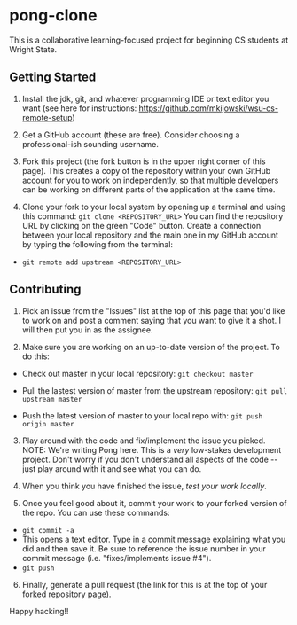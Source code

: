 # pong-clone

This is a collaborative learning-focused project for beginning CS students at Wright State.

## Getting Started

1. Install the jdk, git, and whatever programming IDE or text editor you want (see here for instructions: https://github.com/mkijowski/wsu-cs-remote-setup)

2. Get a GitHub account (these are free). Consider choosing a professional-ish sounding username.

3. Fork this project (the fork button is in the upper right corner of this page). This creates a copy of the repository within your own GitHub account for you to work on independently, so that multiple developers can be working on different parts of the application at the same time.

4. Clone your fork to your local system by opening up a terminal and using this command: `git clone <REPOSITORY_URL>`  You can find the repository URL by clicking on the green "Code" button. Create a connection between your local repository and the main one in my GitHub account by typing the following from the terminal:

 * `git remote add upstream <REPOSITORY_URL>`
 
 ## Contributing

1. Pick an issue from the "Issues" list at the top of this page that you'd like to work on and post a comment saying that you want to give it a shot. I will then put you in as the assignee.

2. Make sure you are working on an up-to-date version of the project. To do this:

 * Check out master in your local repository: `git checkout master`
 
 * Pull the lastest version of master from the upstream repository: `git pull upstream master`
 
 * Push the latest version of master to your local repo with: `git push origin master`

3. Play around with the code and fix/implement the issue you picked. NOTE: We're writing Pong here. This is a *very* low-stakes development project. Don't worry if you don't understand all aspects of the code -- just play around with it and see what you can do.

4. When you think you have finished the issue, *test your work locally*.

5. Once you feel good about it, commit your work to your forked version of the repo. You can use these commands:

  * `git commit -a`
  * This opens a text editor. Type in a commit message explaining what you did and then save it. Be sure to reference the issue number in your commit message (i.e. "fixes/implements issue #4").
  * `git push`
  
6. Finally, generate a pull request (the link for this is at the top of your forked repository page).

Happy hacking!!
